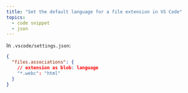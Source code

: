 ```yaml
---
title: "Set the default language for a file extension in VS Code"
topics:
  - code snippet
  - json
---
```


In `.vscode/settings.json`:

```json
{
  "files.associations": {
    // extension as blob: language
    "*.webc": "html"
  }
}
```
